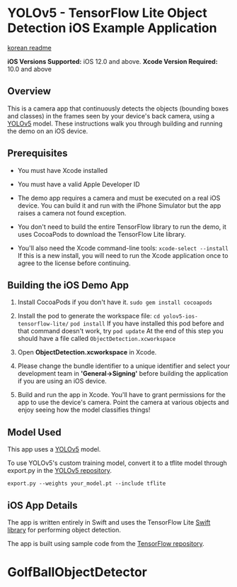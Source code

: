 # YOLOv5 - TensorFlow Lite Object Detection iOS Example Application

[korean readme](https://github.com/aqntks/yolov5-ios-tensorflow-lite/blob/main/README_korean.md)

**iOS Versions Supported:** iOS 12.0 and above.
**Xcode Version Required:** 10.0 and above

## Overview

This is a camera app that continuously detects the objects (bounding boxes and classes) in the frames seen by your device's back camera, using a [YOLOv5](https://github.com/ultralytics/yolov5) model. These instructions walk you through building and running the demo on an iOS device.

<!-- TODO(b/124116863): Add app screenshot. -->

## Prerequisites

* You must have Xcode installed

* You must have a valid Apple Developer ID

* The demo app requires a camera and must be executed on a real iOS device. You can build it and run with the iPhone Simulator but the app raises a camera not found exception.

* You don't need to build the entire TensorFlow library to run the demo, it uses CocoaPods to download the TensorFlow Lite library.

* You'll also need the Xcode command-line tools:
 ```xcode-select --install```
 If this is a new install, you will need to run the Xcode application once to agree to the license before continuing.
## Building the iOS Demo App

1. Install CocoaPods if you don't have it.
```sudo gem install cocoapods```

2. Install the pod to generate the workspace file:
```cd yolov5-ios-tensorflow-lite/```
```pod install```
  If you have installed this pod before and that command doesn't work, try
```pod update```
At the end of this step you should have a file called ```ObjectDetection.xcworkspace```

3. Open **ObjectDetection.xcworkspace** in Xcode.

4. Please change the bundle identifier to a unique identifier and select your development team in **'General->Signing'** before building the application if you are using an iOS device.

5. Build and run the app in Xcode.
You'll have to grant permissions for the app to use the device's camera. Point the camera at various objects and enjoy seeing how the model classifies things!

## Model Used

This app uses a [YOLOv5](https://github.com/ultralytics/yolov5) model.

To use YOLOv5's custom training model, convert it to a tflite model through export.py in the [YOLOv5 repository](https://github.com/ultralytics/yolov5).

```export.py --weights your_model.pt --include tflite```

## iOS App Details

The app is written entirely in Swift and uses the TensorFlow Lite
[Swift library](https://github.com/tensorflow/tensorflow/tree/master/tensorflow/lite/swift)
for performing object detection.

The app is built using sample code from the [TensorFlow repository](https://github.com/tensorflow/examples).
# GolfBallObjectDetector
